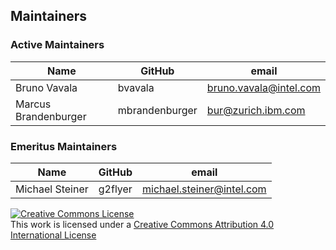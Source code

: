 ## Maintainers

### Active Maintainers

| Name | GitHub | email |
|---|---|---|
| Bruno Vavala | bvavala | bruno.vavala@intel.com |
| Marcus Brandenburger | mbrandenburger | bur@zurich.ibm.com |

### Emeritus Maintainers

| Name | GitHub | email |
|---|---|---|
| Michael Steiner | g2flyer | michael.steiner@intel.com |

<a rel="license" href="http://creativecommons.org/licenses/by/4.0/"><img alt="Creative Commons License" style="border-width:0" src="https://i.creativecommons.org/l/by/4.0/88x31.png" /></a><br />This work is licensed under a <a rel="license" href="http://creativecommons.org/licenses/by/4.0/">Creative Commons Attribution 4.0 International License</a>

